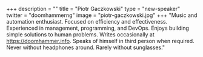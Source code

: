+++
description = ""
title = "Piotr Gaczkowski"
type = "new-speaker"
twitter = "doomhammerng"
image = "piotr-gaczkowski.jpg"
+++
"Music and automation enthusiast. Focused on efficiency and effectiveness. Experienced in
management, programming, and DevOps. Enjoys building simple solutions to human
problems. Writes occasionally at https://doomhammer.info. Speaks of himself in
third person when required. Never without headphones around. Rarely without sunglasses."